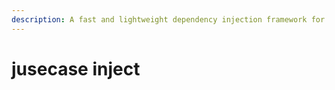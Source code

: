 ```yaml
---
description: A fast and lightweight dependency injection framework for Java
---
```


# jusecase inject

